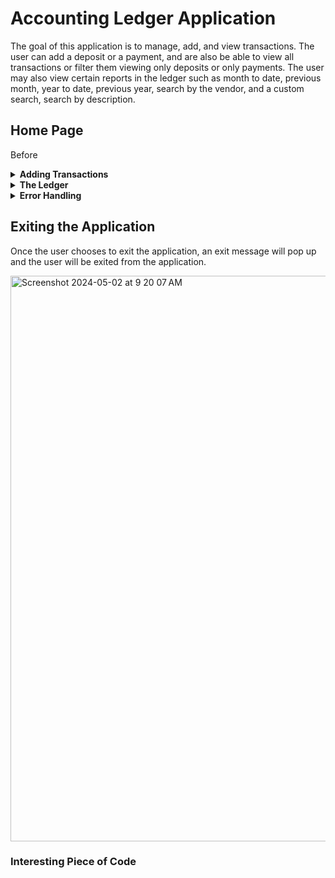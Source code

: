 # Accounting Ledger Application

The goal of this application is to manage, add, and view transactions. The user can add a deposit or a payment, and are also be able to view all transactions or filter them viewing only deposits or only payments.
The user may also view certain reports in the ledger such as month to date, previous month, year to date, previous year, search by the vendor, and a custom search, search by description. 

## Home Page

Before 



<details> 
  
  **<summary> Adding Transactions </summary>**

### Adding Deposits 

If the user chooses to add a deposit, they can select the corresponding choice for adding a deposit, and enter the necessary information. Once the deposit has been added, a message will pop up letting the user know their deposit has been added successfully. 


<img width="900" alt="Screenshot 2024-05-02 at 8 46 34 AM" src="https://github.com/hibbaafzal/CapstoneOne_AccountingLedger/assets/166542360/a223c041-fe79-4566-ab21-ebc4c30f3d41">

### Adding Payments

If the user chooses to add a payment, they can select the corresponding choice for adding a payment, and enter the necessary information. Once the payment has been added, a message will pop up letting the user know their payment has been added successfully. 

<img width="907" alt="Screenshot 2024-05-02 at 8 50 41 AM" src="https://github.com/hibbaafzal/CapstoneOne_AccountingLedger/assets/166542360/6979301c-fa9d-42b9-80f2-9133347b06c7">

</details>

<details>

 **<summary> The Ledger </summary>**
 ### Home Page

 If the user wants to access the ledger they can type the corresponding choice and it will take them to the ledger home page. 
 
<img width="902" alt="Screenshot 2024-05-02 at 8 53 27 AM" src="https://github.com/hibbaafzal/CapstoneOne_AccountingLedger/assets/166542360/3afbd7e1-8c56-4ded-a927-0dfb2d937da9">

From the ledger, the user can access their transactions. 

<details>

 **<summary> Entries </summary>**

 The user can choose how they want to view their transactions. 

 ### All Entries

 The user can view all entries.

 <img width="900" alt="Screenshot 2024-05-02 at 8 58 59 AM" src="https://github.com/hibbaafzal/CapstoneOne_AccountingLedger/assets/166542360/beda7a9b-ecc4-41e5-ae99-9d193b45531d">

### Only Deposits

The user can view only deposits.


<img width="906" alt="Screenshot 2024-05-02 at 9 00 06 AM" src="https://github.com/hibbaafzal/CapstoneOne_AccountingLedger/assets/166542360/cc9755af-8ebf-48b6-83b1-023f8bb4d533">


### Only Payments

The user can view only payments.

<img width="900" alt="Screenshot 2024-05-02 at 9 01 06 AM" src="https://github.com/hibbaafzal/CapstoneOne_AccountingLedger/assets/166542360/5ddc83b2-c6c0-40da-b2f3-2d930f22bceb">

</details>

<details>

  **<summary> Custom Searches </summary>**

  The user can also perform a custom search.

### Custom Search Home Page

  <img width="913" alt="Screenshot 2024-05-02 at 9 05 10 AM" src="https://github.com/hibbaafzal/CapstoneOne_AccountingLedger/assets/166542360/63da815a-ac33-47d7-9108-d72d1a4a7a52">

### Month to Date

The user can view transactions from the first of the month to the currect date.


<img width="913" alt="Screenshot 2024-05-02 at 9 06 49 AM" src="https://github.com/hibbaafzal/CapstoneOne_AccountingLedger/assets/166542360/5001aae4-158c-4cce-bd93-d870005f8ebf">

### Previous Month

The user can view transactions from the previous month. 

<img width="904" alt="Screenshot 2024-05-02 at 9 08 29 AM" src="https://github.com/hibbaafzal/CapstoneOne_AccountingLedger/assets/166542360/19e38c6d-b7cc-48a7-9a0d-aaa442786c5e">

### Year to Date

The user can view transactions from the beginning of the year to the current date. 

<img width="908" alt="Screenshot 2024-05-02 at 9 09 15 AM" src="https://github.com/hibbaafzal/CapstoneOne_AccountingLedger/assets/166542360/41a28173-8b71-4ecb-94ae-adb5317971bf">

### Previous Year

The user can view transactions from the previous year.

<img width="898" alt="Screenshot 2024-05-02 at 9 10 37 AM" src="https://github.com/hibbaafzal/CapstoneOne_AccountingLedger/assets/166542360/e0e5535d-e86c-4f44-8caa-1823bbf0c9d5">

### Search by the vendor

The user can also search by a vendor name.

<img width="909" alt="Screenshot 2024-05-02 at 9 12 51 AM" src="https://github.com/hibbaafzal/CapstoneOne_AccountingLedger/assets/166542360/52993fd2-3a65-4bbd-9552-bd09af03eac1">

The user does not have to enter the enter the entire vendor name. If they enter only part of the vendor name, the transaction will pop up. 

<img width="905" alt="Screenshot 2024-05-02 at 9 13 44 AM" src="https://github.com/hibbaafzal/CapstoneOne_AccountingLedger/assets/166542360/8f3e15d5-ceb9-4131-abd4-0757401a7ae6">


### Search by the description

The user can also search by a description for a transaction.

<img width="906" alt="Screenshot 2024-05-02 at 9 16 20 AM" src="https://github.com/hibbaafzal/CapstoneOne_AccountingLedger/assets/166542360/c9b1f90b-12fd-43ee-988a-6e7952a8edc7">

The user does not have to enter the enter the entire description. If they enter only part of the description, the transaction will pop up. 

<img width="906" alt="Screenshot 2024-05-02 at 9 17 40 AM" src="https://github.com/hibbaafzal/CapstoneOne_AccountingLedger/assets/166542360/1b0d78c0-5021-4e40-9f50-bafdc0b21b14">

### Exiting the Ledger

The user can exit the ledger anytime they want.

<img width="905" alt="Screenshot 2024-05-02 at 9 19 01 AM" src="https://github.com/hibbaafzal/CapstoneOne_AccountingLedger/assets/166542360/4ce76b9f-6da8-43f3-80e9-b046b2cd5b12">

</details>

</details>

<details>

**<summary> Error Handling </summary>**

If the user enters an invalid option, the user will have to try again and enter a valid option.

<img width="909" alt="Screenshot 2024-05-02 at 9 22 18 AM" src="https://github.com/hibbaafzal/CapstoneOne_AccountingLedger/assets/166542360/40171ce0-5a20-461f-97bc-873e433231d5">


<img width="907" alt="Screenshot 2024-05-02 at 9 23 24 AM" src="https://github.com/hibbaafzal/CapstoneOne_AccountingLedger/assets/166542360/9d036b23-1915-406b-ba9c-29fb19a08bee">

<img width="920" alt="Screenshot 2024-05-02 at 9 24 08 AM" src="https://github.com/hibbaafzal/CapstoneOne_AccountingLedger/assets/166542360/8166aff7-6d27-41bd-ae7c-e31a62d85c96">


</details>

## Exiting the Application

Once the user chooses to exit the application, an exit message will pop up and the user will be exited from the application.

<img width="905" alt="Screenshot 2024-05-02 at 9 20 07 AM" src="https://github.com/hibbaafzal/CapstoneOne_AccountingLedger/assets/166542360/52c6bbc2-22fc-4f14-a6ff-d7b1e8840a1a">


### Interesting Piece of Code




